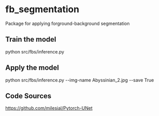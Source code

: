 # fb_segmentation
Package for applying forground-background segmentation

## Train the model
python src/fbs/inference.py

## Apply the model 
python src/fbs/inference.py --img-name Abyssinian_2.jpg --save True

## Code Sources
https://github.com/milesial/Pytorch-UNet
